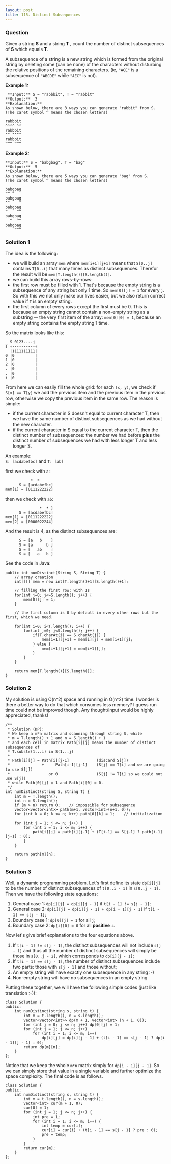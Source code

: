 ```yaml
---
layout: post
title: 115. Distinct Subsequences
---
```

### Question
Given a string **S** and a string **T** , count the number of distinct
subsequences of **S** which equals **T**.

A subsequence of a string is a new string which is formed from the original
string by deleting some (can be none) of the characters without disturbing the
relative positions of the remaining characters. (ie, `"ACE"` is a subsequence
of `"ABCDE"` while `"AEC"` is not).

 **Example 1:**

    
    
     **Input:** S = "rabbbit", T = "rabbit"
    **Output:**  3
    **Explanation:**
    As shown below, there are 3 ways you can generate "rabbit" from S.
    (The caret symbol ^ means the chosen letters)
    
    rabbbit
    ^^^^ ^^
    rabbbit
    ^^ ^^^^
    rabbbit
    ^^^ ^^^
    

**Example 2:**

    
    
    **Input:** S = "babgbag", T = "bag"
    **Output:**  5
    **Explanation:**
    As shown below, there are 5 ways you can generate "bag" from S.
    (The caret symbol ^ means the chosen letters)
    
    babgbag
    ^^ ^
    babgbag
    ^^    ^
    babgbag
    ^    ^^
    babgbag
      ^  ^^
    babgbag
        ^^^
    

### Solution 1
The idea is the following:

  * we will build an array `mem` where `mem[i+1][j+1]` means that `S[0..j]` contains `T[0..i]` that many times as distinct subsequences. Therefor the result will be `mem[T.length()][S.length()]`.
  * we can build this array rows-by-rows:
  * the first row must be filled with 1. That's because the empty string is a subsequence of any string but only 1 time. So `mem[0][j] = 1` for every `j`. So with this we not only make our lives easier, but we also return correct value if `T` is an empty string.
  * the first column of every rows except the first must be 0. This is because an empty string cannot contain a non-empty string as a substring -- the very first item of the array: `mem[0][0] = 1`, because an empty string contains the empty string 1 time.

So the matrix looks like this:

    
    
      S 0123....j
    T +----------+
      |1111111111|
    0 |0         |
    1 |0         |
    2 |0         |
    . |0         |
    . |0         |
    i |0         |
    

From here we can easily fill the whole grid: for each `(x, y)`, we check if
`S[x] == T[y]` we add the previous item and the previous item in the previous
row, otherwise we copy the previous item in the same row. The reason is
simple:

  * if the current character in S doesn't equal to current character T, then we have the same number of distinct subsequences as we had without the new character.
  * if the current character in S equal to the current character T, then the distinct number of subsequences: the number we had before **plus** the distinct number of subsequences we had with less longer T and less longer S.

An example:  
`S: [acdabefbc]` and `T: [ab]`

first we check with `a`:

    
    
               *  *
          S = [acdabefbc]
    mem[1] = [0111222222]
    

then we check with `ab`:

    
    
                   *  * ]
          S = [acdabefbc]
    mem[1] = [0111222222]
    mem[2] = [0000022244]
    

And the result is 4, as the distinct subsequences are:

    
    
          S = [a   b    ]
          S = [a      b ]
          S = [   ab    ]
          S = [   a   b ]
    

See the code in Java:

    
    
    public int numDistinct(String S, String T) {
        // array creation
        int[][] mem = new int[T.length()+1][S.length()+1];
    
        // filling the first row: with 1s
        for(int j=0; j<=S.length(); j++) {
            mem[0][j] = 1;
        }
        
        // the first column is 0 by default in every other rows but the first, which we need.
        
        for(int i=0; i<T.length(); i++) {
            for(int j=0; j<S.length(); j++) {
                if(T.charAt(i) == S.charAt(j)) {
                    mem[i+1][j+1] = mem[i][j] + mem[i+1][j];
                } else {
                    mem[i+1][j+1] = mem[i+1][j];
                }
            }
        }
        
        return mem[T.length()][S.length()];
    }


### Solution 2
My solution is using O(n^2) space and running in O(n^2) time. I wonder is
there a better way to do that which consumes less memory? I guess run time
could not be improved though. Any thought/input would be highly appreciated,
thanks!

    
    
    /**
     * Solution (DP):
     * We keep a m*n matrix and scanning through string S, while
     * m = T.length() + 1 and n = S.length() + 1
     * and each cell in matrix Path[i][j] means the number of distinct subsequences of 
     * T.substr(1...i) in S(1...j)
     * 
     * Path[i][j] = Path[i][j-1]            (discard S[j])
     *              +     Path[i-1][j-1]    (S[j] == T[i] and we are going to use S[j])
     *                 or 0                 (S[j] != T[i] so we could not use S[j])
     * while Path[0][j] = 1 and Path[i][0] = 0.
     */
    int numDistinct(string S, string T) {
        int m = T.length();
        int n = S.length();
        if (m > n) return 0;    // impossible for subsequence
        vector<vector<int>> path(m+1, vector<int>(n+1, 0));
        for (int k = 0; k <= n; k++) path[0][k] = 1;    // initialization
        
        for (int j = 1; j <= n; j++) {
            for (int i = 1; i <= m; i++) {
                path[i][j] = path[i][j-1] + (T[i-1] == S[j-1] ? path[i-1][j-1] : 0);
            }
        }
        
        return path[m][n];
    }


### Solution 3
Well, a dynamic programming problem. Let's first define its state `dp[i][j]`
to be the number of distinct subsequences of `t[0..i - 1]` in `s[0..j - 1]`.
Then we have the following state equations:

  1. General case 1: `dp[i][j] = dp[i][j - 1]` if `t[i - 1] != s[j - 1]`;
  2. General case 2: `dp[i][j] = dp[i][j - 1] + dp[i - 1][j - 1]` if `t[i - 1] == s[j - 1]`;
  3. Boundary case 1: `dp[0][j] = 1` for all `j`;
  4. Boundary case 2: `dp[i][0] = 0` for all **positive** `i`.

Now let's give brief explanations to the four equations above.

  1. If `t[i - 1] != s[j - 1]`, the distinct subsequences will not include `s[j - 1]` and thus all the number of distinct subsequences will simply be those in `s[0..j - 2]`, which corresponds to `dp[i][j - 1]`;
  2. If `t[i - 1] == s[j - 1]`, the number of distinct subsequences include two parts: those with `s[j - 1]` and those without;
  3. An empty string will have exactly one subsequence in any string :-)
  4. Non-empty string will have no subsequences in an empty string.

Putting these together, we will have the following simple codes (just like
translation :-)):

    
    
    class Solution {
    public:
        int numDistinct(string s, string t) {
            int m = t.length(), n = s.length();
            vector<vector<int>> dp(m + 1, vector<int> (n + 1, 0));
            for (int j = 0; j <= n; j++) dp[0][j] = 1;
            for (int j = 1; j <= n; j++)
                for (int i = 1; i <= m; i++)
                    dp[i][j] = dp[i][j - 1] + (t[i - 1] == s[j - 1] ? dp[i - 1][j - 1] : 0);
            return dp[m][n];
        }
    };  
    

Notice that we keep the whole `m*n` matrix simply for `dp[i - 1][j - 1]`. So
we can simply store that value in a single variable and further optimize the
space complexity. The final code is as follows.

    
    
    class Solution {
    public:
        int numDistinct(string s, string t) {
            int m = t.length(), n = s.length();
            vector<int> cur(m + 1, 0);
            cur[0] = 1;
            for (int j = 1; j <= n; j++) { 
                int pre = 1;
                for (int i = 1; i <= m; i++) {
                    int temp = cur[i];
                    cur[i] = cur[i] + (t[i - 1] == s[j - 1] ? pre : 0);
                    pre = temp;
                }
            }
            return cur[m];
        }
    };



